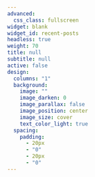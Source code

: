 ```yaml
---
advanced:
  css_class: fullscreen
widget: blank
widget_id: recent-posts
headless: true
weight: 70
title: null
subtitle: null
active: false
design:
  columns: "1"
  background:
    image: ""
    image_darken: 0
    image_parallax: false
    image_position: center
    image_size: cover
    text_color_light: true
  spacing:
    padding:
      - 20px
      - "0"
      - 20px
      - "0"
---
```

